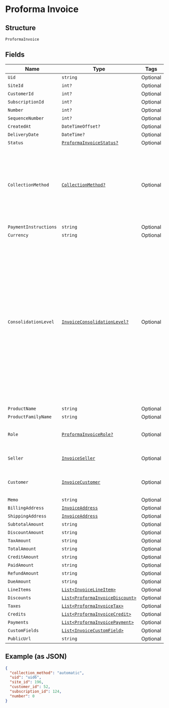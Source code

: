 
# Proforma Invoice

## Structure

`ProformaInvoice`

## Fields

| Name | Type | Tags | Description |
|  --- | --- | --- | --- |
| `Uid` | `string` | Optional | - |
| `SiteId` | `int?` | Optional | - |
| `CustomerId` | `int?` | Optional | - |
| `SubscriptionId` | `int?` | Optional | - |
| `Number` | `int?` | Optional | - |
| `SequenceNumber` | `int?` | Optional | - |
| `CreatedAt` | `DateTimeOffset?` | Optional | - |
| `DeliveryDate` | `DateTime?` | Optional | - |
| `Status` | [`ProformaInvoiceStatus?`](../../doc/models/proforma-invoice-status.md) | Optional | - |
| `CollectionMethod` | [`CollectionMethod?`](../../doc/models/collection-method.md) | Optional | The type of payment collection to be used in the subscription. For legacy Statements Architecture valid options are - `invoice`, `automatic`. For current Relationship Invoicing Architecture valid options are - `remittance`, `automatic`, `prepaid`.<br>**Default**: `CollectionMethod.automatic` |
| `PaymentInstructions` | `string` | Optional | - |
| `Currency` | `string` | Optional | - |
| `ConsolidationLevel` | [`InvoiceConsolidationLevel?`](../../doc/models/invoice-consolidation-level.md) | Optional | Consolidation level of the invoice, which is applicable to invoice consolidation.  It will hold one of the following values:<br><br>* "none": A normal invoice with no consolidation.<br>* "child": An invoice segment which has been combined into a consolidated invoice.<br>* "parent": A consolidated invoice, whose contents are composed of invoice segments.<br><br>"Parent" invoices do not have lines of their own, but they have subtotals and totals which aggregate the member invoice segments.<br><br>See also the [invoice consolidation documentation](https://chargify.zendesk.com/hc/en-us/articles/4407746391835). |
| `ProductName` | `string` | Optional | - |
| `ProductFamilyName` | `string` | Optional | - |
| `Role` | [`ProformaInvoiceRole?`](../../doc/models/proforma-invoice-role.md) | Optional | 'proforma' value is deprecated in favor of proforma_adhoc and proforma_automatic |
| `Seller` | [`InvoiceSeller`](../../doc/models/invoice-seller.md) | Optional | Information about the seller (merchant) listed on the masthead of the invoice. |
| `Customer` | [`InvoiceCustomer`](../../doc/models/invoice-customer.md) | Optional | Information about the customer who is owner or recipient the invoiced subscription. |
| `Memo` | `string` | Optional | - |
| `BillingAddress` | [`InvoiceAddress`](../../doc/models/invoice-address.md) | Optional | - |
| `ShippingAddress` | [`InvoiceAddress`](../../doc/models/invoice-address.md) | Optional | - |
| `SubtotalAmount` | `string` | Optional | - |
| `DiscountAmount` | `string` | Optional | - |
| `TaxAmount` | `string` | Optional | - |
| `TotalAmount` | `string` | Optional | - |
| `CreditAmount` | `string` | Optional | - |
| `PaidAmount` | `string` | Optional | - |
| `RefundAmount` | `string` | Optional | - |
| `DueAmount` | `string` | Optional | - |
| `LineItems` | [`List<InvoiceLineItem>`](../../doc/models/invoice-line-item.md) | Optional | - |
| `Discounts` | [`List<ProformaInvoiceDiscount>`](../../doc/models/proforma-invoice-discount.md) | Optional | - |
| `Taxes` | [`List<ProformaInvoiceTax>`](../../doc/models/proforma-invoice-tax.md) | Optional | - |
| `Credits` | [`List<ProformaInvoiceCredit>`](../../doc/models/proforma-invoice-credit.md) | Optional | - |
| `Payments` | [`List<ProformaInvoicePayment>`](../../doc/models/proforma-invoice-payment.md) | Optional | - |
| `CustomFields` | [`List<InvoiceCustomField>`](../../doc/models/invoice-custom-field.md) | Optional | - |
| `PublicUrl` | `string` | Optional | - |

## Example (as JSON)

```json
{
  "collection_method": "automatic",
  "uid": "uid6",
  "site_id": 196,
  "customer_id": 52,
  "subscription_id": 124,
  "number": 0
}
```

